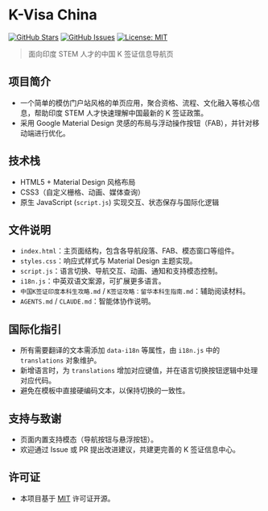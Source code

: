 # K-Visa China

[![GitHub Stars](https://img.shields.io/github/stars/RusianHu/K-Visa-China?style=flat-square)](https://github.com/RusianHu/K-Visa-China/stargazers) [![GitHub Issues](https://img.shields.io/github/issues/RusianHu/K-Visa-China?style=flat-square)](https://github.com/RusianHu/K-Visa-China/issues) [![License: MIT](https://img.shields.io/badge/License-MIT-blue?style=flat-square)](./LICENSE)


> 面向印度 STEM 人才的中国 K 签证信息导航页

## 项目简介
- 一个简单的模仿门户站风格的单页应用，聚合资格、流程、文化融入等核心信息，帮助印度 STEM 人才快速理解中国最新的 K 签证政策。
- 采用 Google Material Design 灵感的布局与浮动操作按钮（FAB），并针对移动端进行优化。

## 技术栈
- HTML5 + Material Design 风格布局
- CSS3（自定义栅格、动画、媒体查询）
- 原生 JavaScript (`script.js`) 实现交互、状态保存与国际化逻辑

## 文件说明
- `index.html`：主页面结构，包含各导航段落、FAB、模态窗口等组件。
- `styles.css`：响应式样式与 Material Design 主题实现。
- `script.js`：语言切换、导航交互、动画、通知和支持模态控制。
- `i18n.js`：中英双语文案源，可扩展更多语言。
- `中国K签证印度本科生攻略.md` / `K签证攻略：留华本科生指南.md`：辅助阅读材料。
- `AGENTS.md` / `CLAUDE.md`：智能体协作说明。

## 国际化指引
- 所有需要翻译的文本需添加 `data-i18n` 等属性，由 `i18n.js` 中的 `translations` 对象维护。
- 新增语言时，为 `translations` 增加对应键值，并在语言切换按钮逻辑中处理对应代码。
- 避免在模板中直接硬编码文本，以保持切换的一致性。

## 支持与致谢
- 页面内置支持模态（导航按钮与悬浮按钮）。
- 欢迎通过 Issue 或 PR 提出改进建议，共建更完善的 K 签证信息中心。

## 许可证
- 本项目基于 [MIT](./LICENSE) 许可证开源。
